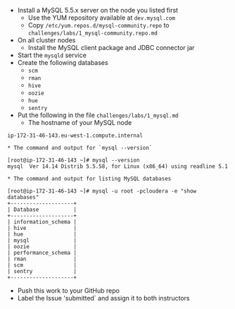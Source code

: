 
* Install a MySQL 5.5.x server on the node you listed first
    * Use the YUM repository available at `dev.mysql.com`
    * Copy `/etc/yum.repos.d/mysql-community.repo` to `challenges/labs/1_mysql-community.repo.md`
* On all cluster nodes
    * Install the MySQL client package and JDBC connector jar
* Start the `mysqld` service
* Create the following databases
    * `scm`
    * `rman`
    * `hive`
    * `oozie`
    * `hue`
    * `sentry`
* Put the following in the file `challenges/labs/1_mysql.md`
    * The hostname of your MySQL node 
```
ip-172-31-46-143.eu-west-1.compute.internal
```
    * The command and output for `mysql --version`
```
[root@ip-172-31-46-143 ~]# mysql --version
mysql  Ver 14.14 Distrib 5.5.58, for Linux (x86_64) using readline 5.1
```
    * The command and output for listing MySQL databases 
```
[root@ip-172-31-46-143 ~]# mysql -u root -pcloudera -e "show databases"
+--------------------+
| Database           |
+--------------------+
| information_schema |
| hive               |
| hue                |
| mysql              |
| oozie              |
| performance_schema |
| rman               |
| scm                |
| sentry             |
+--------------------+

```
* Push this work to your GitHub repo
* Label the Issue 'submitted` and assign it to both instructors
